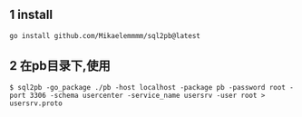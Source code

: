 ## 1 install
```
go install github.com/Mikaelemmmm/sql2pb@latest
```

## 2 在pb目录下,使用
```
$ sql2pb -go_package ./pb -host localhost -package pb -password root -port 3306 -schema usercenter -service_name usersrv -user root > usersrv.proto
```